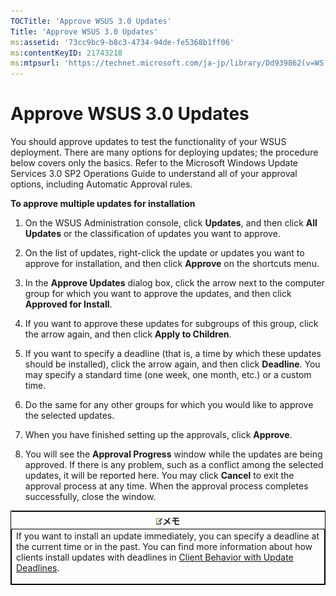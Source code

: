 ```yaml
---
TOCTitle: 'Approve WSUS 3.0 Updates'
Title: 'Approve WSUS 3.0 Updates'
ms:assetid: '73cc9bc9-b8c3-4734-94de-fe5368b1ff06'
ms:contentKeyID: 21743218
ms:mtpsurl: 'https://technet.microsoft.com/ja-jp/library/Dd939862(v=WS.10)'
---
```


Approve WSUS 3.0 Updates
========================

You should approve updates to test the functionality of your WSUS deployment. There are many options for deploying updates; the procedure below covers only the basics. Refer to the Microsoft Windows Update Services 3.0 SP2 Operations Guide to understand all of your approval options, including Automatic Approval rules.

**To approve multiple updates for installation**
1.  On the WSUS Administration console, click **Updates**, and then click **All Updates** or the classification of updates you want to approve.

2.  On the list of updates, right-click the update or updates you want to approve for installation, and then click **Approve** on the shortcuts menu.

3.  In the **Approve Updates** dialog box, click the arrow next to the computer group for which you want to approve the updates, and then click **Approved for Install**.

4.  If you want to approve these updates for subgroups of this group, click the arrow again, and then click **Apply to Children**.

5.  If you want to specify a deadline (that is, a time by which these updates should be installed), click the arrow again, and then click **Deadline**. You may specify a standard time (one week, one month, etc.) or a custom time.

6.  Do the same for any other groups for which you would like to approve the selected updates.

7.  When you have finished setting up the approvals, click **Approve**.

8.  You will see the **Approval Progress** window while the updates are being approved. If there is any problem, such as a conflict among the selected updates, it will be reported here. You may click **Cancel** to exit the approval process at any time. When the approval process completes successfully, close the window.

<p> </p>
<table style="border:1px solid black;">
<colgroup>
<col width="100%" />
</colgroup>
<thead>
<tr class="header">
<th><img src="images/Dd939862.note(WS.10).gif" />メモ</th>
</tr>
</thead>
<tbody>
<tr class="odd">
<td style="border:1px solid black;">If you want to install an update immediately, you can specify a deadline at the current time or in the past. You can find more information about how clients install updates with deadlines in <a href="https://technet.microsoft.com/f4aff13a-07f0-4939-881f-95191a025fcc">Client Behavior with Update Deadlines</a>.
<p></p></td>
</tr>
</tbody>
</table>
